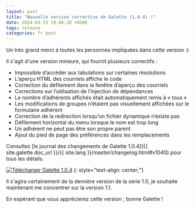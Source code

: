 ```yaml
---
layout: post
title: "Nouvelle version corrective de Galette (1.0.4) !"
date: 2024-03-23 19:46:28 +0200
tags: release
categories: fr post
---
```


Un très grand merci à toutes les personnes impliquées dans cette version :)

Il s'agit d'une version mineure, qui fournit plusieurs correctifs :

- Impossible d’accéder aux tabulations sur certaines résolutions
- L’aperçu HTML des courriels affiche le code
- Correction du défilement dans la fenêtre d’aperçu des courriels
- Corrections sur l’utilisation de l’injection de dépendances
- Le nombre d’adhérents affichés était automatiquement remis à « tous »
- Les modifications de groupes n’étaient pas visuellement affichées sur le formulaire adhérent
- Correction de la redirection lorsqu’un fichier dynamique n’existe pas
- Défilement horizontal du menu lorsque le nom est trop long
- Un adhérent ne peut pas être son propre parent
- Ajout du pied de page des préférences dans les remplacements

Consultez [le journal des changements de Galette 1.0.4]({{ site.galette.doc_url }}/{{ site.lang }}/master/changelog.html#v1040) pour tous les détails.

[![Télécharger Galette 1.0.4](https://img.shields.io/badge/1.0.4-Télécharger_Galette-ffb619.svg?logo=php&logoColor=white&style=for-the-badge)](https://download.tuxfamily.org/galette/galette-1.0.4.tar.bz2)
{: style="text-align: center;"}

Il s'agira certainement de la dernière version de la série 1.0, je souhaite maintenant me concentrer sur la version 1.1.

En espérant que vous apprécierez cette version ; bonne Galette !
